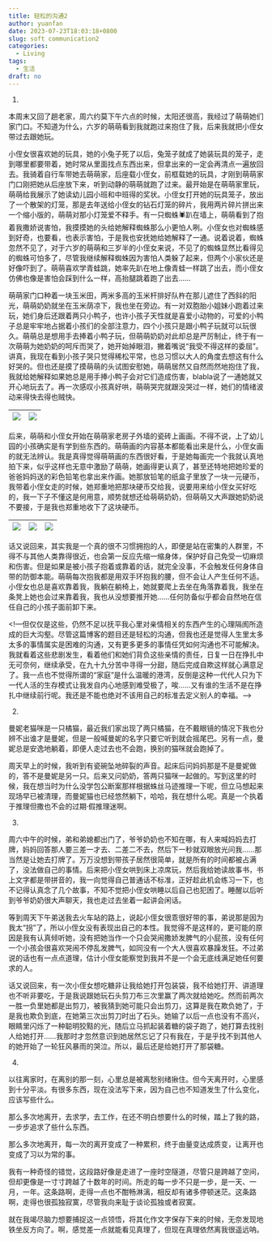 ```yaml
---
title: 轻松的沟通2
author: yuanfan
date: 2023-07-23T18:03:18+0800
slug: soft communication2
categories:
  - Living
tags:
  - 生活
draft: no
---
```


<!--more-->

1.

本周末又回了趟老家，周六约莫下午六点的时候，太阳还很高，我经过了萌萌她们家门口。不知道为什么，六岁的萌萌看到我就跑过来抱住了我，后来我就把小侄女带过去跟她玩。

小侄女很喜欢她的玩具，她的小兔子死了以后，兔笼子就成了她装玩具的笼子，走到哪里都要带着，她时常从里面找点东西出来，但拿出来的一定会再清点一遍放回去。我骑着自行车带她去萌萌家，后座载小侄女，前框载她的玩具，才刚到萌萌家门口刚把她从后座放下来，听到动静的萌萌就跑了过来。最开始是在萌萌家里玩，萌萌给我展示了她读幼儿园小班和中班得的奖状。小侄女打开她的玩具笼子，放出了一个散架的灯笼，那是去年送给小侄女的钻石灯笼的碎片，我用两片碎片拼出来一个缩小版的，萌萌对那小灯笼爱不释手。有一只蜘蛛🕷️趴在墙上，萌萌看到了抱着我撒娇说害怕，我摸摸她的头给她解释蜘蛛那么小更怕人咧。小侄女也对蜘蛛感到好奇，也要看，也表示害怕，于是我也安抚她给她解释了一通。说着说着，蜘蛛忽然不见了，对于六岁的萌萌和三岁半的小侄女来说，不见了的蜘蛛显然比看得见的蜘蛛可怕多了，尽管我继续解释蜘蛛因为害怕人类躲了起来，但两个小家伙还是好像吓到了。萌萌喜欢学青蛙跳，她率先趴在地上像青蛙一样跳了出去，而小侄女仿佛也像是害怕会踩到什么一样，高抬腿跳着跑了出去……

萌萌家门口种着一块玉米田，两米多高的玉米杆排好队杵在那儿遮住了西斜的阳光，萌萌奶奶就坐在玉米荫凉下，我也坐在旁边。有一对双胞胎小姐妹小跑着过来玩，她们身后还跟着两只小鸭子，也许小孩子天性就是喜爱小动物的，可爱的小鸭子总是牢牢地占据着小孩们的全部注意力，四个小孩只是跟小鸭子玩就可以玩很久。萌萌总是想用手去捧着小鸭子玩，但萌萌奶奶对此却总是严厉制止，终于有一次萌萌为她奶奶的呵斥而哭了，她开始掉眼泪，撇着嘴说“我受不得这样的委屈”。讲真，我现在看到小孩子哭只觉得稀松平常，也总习惯以大人的角度去想这有什么好哭的。但也还是摸了摸萌萌的头试图安慰她，萌萌居然又自然而然地抱住了我，我就给她解释如果她总是用手捧小鸭子会对它们造成伤害，blabla说了一通她就又开心地玩去了。再一次感叹小孩真好哄，萌萌哭完就跟没哭过一样，她们的情绪波动来得快去得也贼快。

|![](https://yuanfan.rbind.io/images/2023/2023-07-23-01.jpg)|![](https://yuanfan.rbind.io/images/2023/2023-07-23-02.jpg)|
|:-:|:-:|

后来，萌萌和小侄女开始在萌萌家老房子外墙的瓷砖上画画。不得不说，上了幼儿园的小孩确实是有学到些东西的。萌萌画的内容基本都能看出来是什么，小侄女画的就无法辨认。我是真得觉得萌萌画的东西很好看，于是她每画完一个我就认真地拍下来，似乎这样也无意中激励了萌萌，她画得更认真了，甚至还特地把她珍爱的爸爸妈妈送的彩色铅笔也拿出来作画。她那放铅笔的纸盒子里放了一块一元硬币，我带着小侄女走的时候，她郑重地把那块硬币交给我，说要用来给小侄女买好吃的，我一下子不懂这是何用意，顺势就想还给萌萌奶奶，但萌萌又大声跟她奶奶说不要接，于是我也郑重地收下了这块硬币。

|![](https://yuanfan.rbind.io/images/2023/2023-07-23-03.jpg)|![](https://yuanfan.rbind.io/images/2023/2023-07-23-04.jpg)|![](https://yuanfan.rbind.io/images/2023/2023-07-23-05.jpg)|
|:-:|:-:|:-:|

话又说回来，其实我是一个真的很不习惯拥抱的人，即便是站在密集的人群里，不得不与其他人类靠得很近，也会第一反应先缩一缩身体，保护好自己免受一切麻烦和伤害。但是如果是被小孩子抱着或靠着的话，就完全没事，不会触发任何身体自带的防御本能。萌萌每次抱我都是用双手环抱我的腰，但不会让人产生任何不适。小侄女也总是喜欢靠着我，我躺在躺椅上，她就要爬上去坐在角落靠着我，我坐在条凳上她也会过来靠着我，我也从没想要推开她……任何防备似乎都会自然地在信任自己的小孩子面前卸下来。

<!—但仅仅是这些，仍然不足以抚平我心里对亲情相关的东西产生的心理隔阂所造成的巨大沟壑。尽管这篇博客的题目还是轻松的沟通，但我也还是觉得人生里太多太多的事情属实是困难的沟通，又有更多更多的事情任凭如何沟通也不可能解决。我就看着这些悲剧发生，看着他们和她们背负这些亲情的责任，日复一日在挣扎中无可奈何，继续承受，在九十九分苦中寻得一分甜，随后完成自欺这样就心满意足了。我一点也不觉得所谓的“家庭”是什么温暖的港湾，反倒是这种一代代人只为下一代人活的生存模式让我发自内心地感到难受极了，唉……又有谁的生活不是在挣扎中继续前行呢。我还是不能也绝对不该用自己的标准去定义别人的幸福。—>

2.

曼妮老猫咪是一只橘猫，最近我们家出现了两只橘猫，在不戴眼镜的情况下我也分辨不出谁才是曼妮，但是一般喊曼妮的名字只要它听到就会摇尾巴。另有一点，曼妮总是安逸地躺着，即便人走过去也不会跑，换别的猫咪就会跑掉了。

周天早上的时候，我听到有瓷碗坠地碎裂的声音。起床后问妈妈那是不是曼妮做的，答不是曼妮是另一只。后来又问奶奶，答两只猫咪一起做的。写到这里的时候，我在想当时为什么没学包公断案那样根据蛛丝马迹推理一下呢，但立马想起来现场早已被清理，而曼妮猫也已经悠然躺下，哈哈，我在想什么呢。真是一个执着于推理但撒也不会的过期·假推理迷啊。

3.

周六中午的时候，弟和弟媳都出门了，爷爷奶奶也不知在哪，有人来喊妈妈去打牌，妈妈回答那人要三差一才去、二差二不去，然后下一秒就双眼放光问我……那当然是让她去打牌了。万万没想到带孩子居然很简单，就是所有的时间都被占满了，没法做自己的事情。后来把小侄女哄到床上凉席玩，然后我给她读故事书，书上文字都是带拼音的，我一向觉得自己普通话不标准，正好趁此机会练习一下，也不记得认真念了几个故事，不知不觉把小侄女哄睡以后自己也犯困了。睡醒以后听到爷爷奶奶很大声聊天，我也走过去坐着一起讲会闲话。

等到周天下午弟送我去火车站的路上，说起小侄女很乖很好带的事，弟说那是因为我太“拐”了，所以小侄女没有表现出自己的本性。我觉得不是这样的，更可能的原因是我有认真倾听她，没有把她当作一个只会哭闹撒娇发脾气的小屁孩，没有任何一个小孩会很喜欢哭闹不停乱发脾气，如同没有一个大人很喜欢暴躁发狂。不过弟说的话也有一点点道理，估计小侄女能察觉到我并不是一个会无底线满足她任何要求的人。

话又说回来，有一次小侄女想吃糖非让我给她打开包装袋，我不给她打开、讲道理也不听非要吃，于是我说跟她玩石头剪刀布三次里赢了两次就给她吃。然而前两次一胜一负里她都是出剪刀，被我猜到她可能只会出剪刀，这算是我在欺负她了，于是我也欺负到底，在她第三次出剪刀时出了石头。她输了以后一点也没有不高兴，眼睛里闪烁了一种聪明狡黠的光，随后立马抓起装着糖的袋子跑了，她打算去找别人给她打开……我那时才忽然意识到她居然忘记了只有我在，于是乎找不到其他人的她开始了一轮狂风暴雨的哭泣。所以，最后还是给她打开了那袋糖。

4.

以往离家时，在离别的那一刻，心里总是被离愁别绪揪住。但今天离开时，心里感到十分平淡。有很多东西，现在没法写下来，因为自己也不知道发生了什么变化，应该写些什么。

那么多次地离开，去求学，去工作，在还不明白想要什么的时候，踏上了我的路，一步步追求了些什么东西。

那么多次地离开，每一次的离开变成了一种累积，终于由量变达成质变，让离开也变成了习以为常的事。

我有一种奇怪的错觉，这段路好像是走进了一座时空隧道，尽管只是跨越了空间，但却更像是一寸寸跨越了十数年的时间。所走的每一步不只是一步，是一天、一月，一年。这条路啊，走得一点也不酣畅淋漓，相反却有诸多停顿迷茫。这条路啊，走得也很孤独寂寞，尽管我向来耻于谈论孤独或者寂寞。

就在我竭尽脑力想要捕捉这一点领悟，将其化作文字保存下来的时候，无奈发现地铁坐反方向了。啊，感觉差一点就能看见真理了，但现在真理依然离我很遥远呐。

